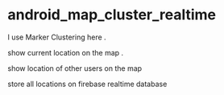 # android_map_cluster_realtime

I use Marker Clustering here .

show current location on the map .

show location of other users on the map

store all locations on firebase realtime database

